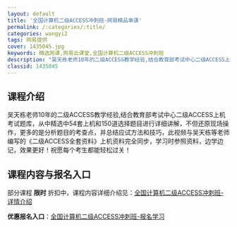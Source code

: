```yaml
---
layout: default
title: '全国计算机二级ACCESS冲刺班-网易精品单课'
permalink: /:categories/:title/
categories: wangyi2
tags: 网易提供
cover: 1435045.jpg
keywords: 精选网课,网易云课堂,全国计算机二级ACCESS冲刺班
description: "吴天栋老师10年的二级ACCESS教学经验,结合教育部考试中心二级ACCESS上机考试题库，从中精选中54套上机和150道选择题目进行详细讲解，不但还原现场操作，更多的是分析题目的考查点，并"
classid: 1435045
---
```


## 课程介绍

吴天栋老师10年的二级ACCESS教学经验,结合教育部考试中心二级ACCESS上机考试题库，从中精选中54套上机和150道选择题目进行详细讲解，不但还原现场操作，更多的是分析题目的考查点，并总结应试方法和技巧，此视频与吴天栋等老师编写的《二级ACCESS全套资料》上机资料完全同步，学习时参照资料，边学边记，效果更好！祝愿每个考生都能轻松过关！

## 课程内容与报名入口

部分课程 **限时** 折扣中，课程内容详细介绍见：[全国计算机二级ACCESS冲刺班-详情介绍](https://study.163.com/course/introduction/1435045.htm?share=1&shareId=1025206652&utm_campaign=share&utm_medium=iphoneShare&utm_source=&utm_u=1025206652)

**优惠报名入口**：[全国计算机二级ACCESS冲刺班-报名学习](https://study.163.com/course/introduction/1435045.htm?share=1&shareId=1025206652&utm_campaign=share&utm_medium=iphoneShare&utm_source=&utm_u=1025206652)

